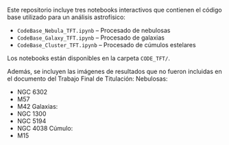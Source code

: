 Este repositorio incluye tres notebooks interactivos que contienen el código base utilizado para un análisis astrofísico:

- `CodeBase_Nebula_TFT.ipynb` – Procesado de nebulosas
- `CodeBase_Galaxy_TFT.ipynb` – Procesado de galaxias
- `CodeBase_Cluster_TFT.ipynb` – Procesado de cúmulos estelares

Los notebooks están disponibles en la carpeta `CODE_TFT/`.

Además, se incluyen las imágenes de resultados que no fueron incluidas en el documento del Trabajo Final de Titulación:
Nebulosas:
  - NGC 6302
  - M57
  - M42
Galaxias:
  - NGC 1300
  - NGC 5194
  - NGC 4038
Cúmulo:
  - M15
  
